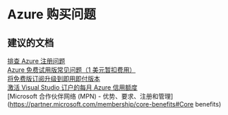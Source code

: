 <properties
    pageTitle="Azure 购买问题"
    description="Azure 购买问题"
    service="azure-subscription-management"
    resource="subscription-management"
    authors="aashu"
    displayOrder=""
    selfHelpType="generic"
    supportTopicIds="32454924"
    resourceTags=""
    productPesIds="15660"
    cloudEnvironments="public"
/>


# <a name="issues-with-an-azure-purchase"></a>Azure 购买问题

## <a name="recommended-documents"></a>**建议的文档**

[排查 Azure 注册问题](https://azure.microsoft.com/documentation/articles/billing-troubleshoot-azure-sign-up-issues/)<br>
[Azure 免费试用版常见问题（1 美元暂扣费用）](https://azure.microsoft.com/pricing/free-trial-faq/)<br>
[将免费版订阅升级到即用即付版本](https://azure.microsoft.com/documentation/articles/billing-upgrade-azure-subscription/)<br>
[激活 Visual Studio 订户的每月 Azure 信用额度](https://azure.microsoft.com/pricing/member-offers/msdn-benefits/)<br>
[Microsoft 合作伙伴网络 (MPN) - 优势、要求、注册和管理](https://partner.microsoft.com/membership/core-benefits#Core benefits)<br>

